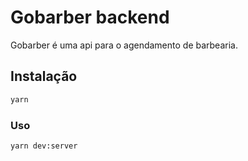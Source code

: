 # Gobarber backend

Gobarber é uma api para o agendamento de barbearia.

## Instalação

```bash
yarn
```

### Uso

```bash
yarn dev:server
```
